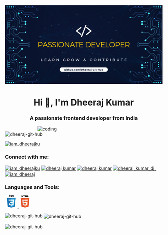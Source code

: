 ![logo](GitHubBanner.png)
<h1 align="center">Hi 👋, I'm Dheeraj Kumar</h1>
<h3 align="center">A passionate frontend developer from India</h3>

<img align="right" alt="coding" width="400" src="https://media.tenor.com/TyhWL7gJwPgAAAAi/peppo-dance.gif">

<p align="left"> <img src="https://komarev.com/ghpvc/?username=dheeraj-git-hub&label=Profile%20views&color=0e75b6&style=flat" alt="dheeraj-git-hub" /> </p>

<p align="left"> <a href="https://twitter.com/iam_dheerajku" target="blank"><img src="https://img.shields.io/twitter/follow/iam_dheerajku?logo=twitter&style=for-the-badge" alt="iam_dheerajku" /></a> </p>

<h3 align="left">Connect with me:</h3>
<p align="left">
<a href="https://twitter.com/iam_dheerajku" target="blank"><img align="center" src="https://raw.githubusercontent.com/rahuldkjain/github-profile-readme-generator/master/src/images/icons/Social/twitter.svg" alt="iam_dheerajku" height="30" width="40" /></a>
<a href="https://linkedin.com/in/dheeraj kumar" target="blank"><img align="center" src="https://raw.githubusercontent.com/rahuldkjain/github-profile-readme-generator/master/src/images/icons/Social/linked-in-alt.svg" alt="dheeraj kumar" height="30" width="40" /></a>
<a href="https://fb.com/dheeraj kumar" target="blank"><img align="center" src="https://raw.githubusercontent.com/rahuldkjain/github-profile-readme-generator/master/src/images/icons/Social/facebook.svg" alt="dheeraj kumar" height="30" width="40" /></a>
<a href="https://instagram.com/dheeraj_kumar_dj_" target="blank"><img align="center" src="https://raw.githubusercontent.com/rahuldkjain/github-profile-readme-generator/master/src/images/icons/Social/instagram.svg" alt="dheeraj_kumar_dj_" height="30" width="40" /></a>
<a href="https://discord.gg/iam_dheeraj" target="blank"><img align="center" src="https://raw.githubusercontent.com/rahuldkjain/github-profile-readme-generator/master/src/images/icons/Social/discord.svg" alt="iam_dheeraj" height="30" width="40" /></a>
</p>

<h3 align="left">Languages and Tools:</h3>
<p align="left"> <a href="https://www.w3schools.com/css/" target="_blank" rel="noreferrer"> <img src="https://raw.githubusercontent.com/devicons/devicon/master/icons/css3/css3-original-wordmark.svg" alt="css3" width="40" height="40"/> </a> <a href="https://www.w3.org/html/" target="_blank" rel="noreferrer"> <img src="https://raw.githubusercontent.com/devicons/devicon/master/icons/html5/html5-original-wordmark.svg" alt="html5" width="40" height="40"/> </a> </p>

<p><img align="left" src="https://github-readme-stats.vercel.app/api/top-langs?username=dheeraj-git-hub&show_icons=true&locale=en&layout=compact" alt="dheeraj-git-hub" /></p>

<p>&nbsp;<img align="center" src="https://github-readme-stats.vercel.app/api?username=dheeraj-git-hub&show_icons=true&locale=en" alt="dheeraj-git-hub" /></p>

<p><img align="center" src="https://github-readme-streak-stats.herokuapp.com/?user=dheeraj-git-hub&" alt="dheeraj-git-hub" /></p>

